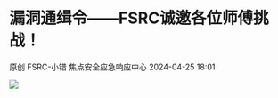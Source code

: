 #  漏洞通缉令——FSRC诚邀各位师傅挑战！   
原创 FSRC-小错  焦点安全应急响应中心   2024-04-25 18:01  
  
![](https://mmbiz.qpic.cn/sz_mmbiz_jpg/wojhJ0J01FmBY7Rk0aiaaCp47xprLOtPU2vycNc8z1iaLIN8wjo48K47leWhJucficGnYYViajhHcQk1ffIz8P2ia9A/640?wx_fmt=jpeg&from=appmsg "")  
  
  
